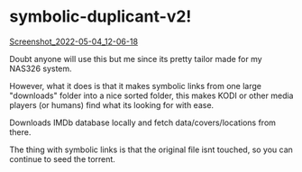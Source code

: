 # symbolic-duplicant-v2!

[Screenshot_2022-05-04_12-06-18](https://user-images.githubusercontent.com/59517785/166661517-e2f576a9-b459-4030-8bb7-30dda3157449.png)

Doubt anyone will use this but me since its pretty tailor made for my NAS326 system.

However, what it does is that it makes symbolic links from one large "downloads" folder into a nice sorted folder, this makes KODI or other media players (or humans) find what its looking for with ease.

Downloads IMDb database locally and fetch data/covers/locations from there.

The thing with symbolic links is that the original file isnt touched, so you can continue to seed the torrent.
